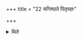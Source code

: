 +++
title = "22 सन्तिष्ठते पितृयज्ञः"

+++

<details><summary>थिते</summary>

22. The Pitr̥yajña stands hereby completely established.
</details>
